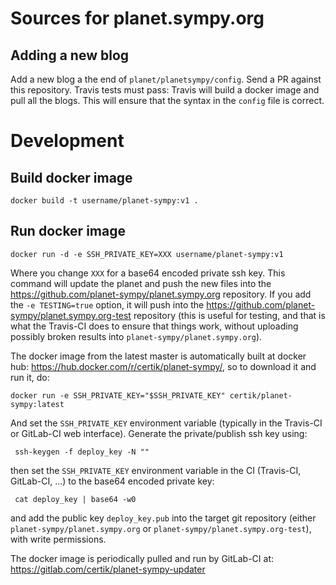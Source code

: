 # Sources for planet.sympy.org

## Adding a new blog

Add a new blog a the end of `planet/planetsympy/config`. Send a PR against this
repository. Travis tests must pass: Travis will build a docker image and pull
all the blogs. This will ensure that the syntax in the `config` file is
correct.

# Development

## Build docker image

    docker build -t username/planet-sympy:v1 .

## Run docker image

    docker run -d -e SSH_PRIVATE_KEY=XXX username/planet-sympy:v1

Where you change `XXX` for a base64 encoded private ssh key. This command will
update the planet and push the new files into the
https://github.com/planet-sympy/planet.sympy.org repository. If you add the `-e
TESTING=true` option, it will push into the
https://github.com/planet-sympy/planet.sympy.org-test repository (this is
useful for testing, and that is what the Travis-CI does to ensure that things
work, without uploading possibly broken results into
`planet-sympy/planet.sympy.org`).

The docker image from the latest master is automatically built at docker hub:
https://hub.docker.com/r/certik/planet-sympy/, so to download it and run it,
do:

    docker run -e SSH_PRIVATE_KEY="$SSH_PRIVATE_KEY" certik/planet-sympy:latest

And set the `SSH_PRIVATE_KEY` environment variable (typically in the Travis-CI
or GitLab-CI web interface). Generate the private/publish ssh key using:

     ssh-keygen -f deploy_key -N ""

then set the `SSH_PRIVATE_KEY` environment variable in the CI (Travis-CI,
GitLab-CI, ...) to the base64 encoded private key:

     cat deploy_key | base64 -w0

and add the public key `deploy_key.pub` into the target git repository (either
`planet-sympy/planet.sympy.org` or `planet-sympy/planet.sympy.org-test`), with
write permissions.

The docker image is periodically pulled and run by GitLab-CI at:
https://gitlab.com/certik/planet-sympy-updater
